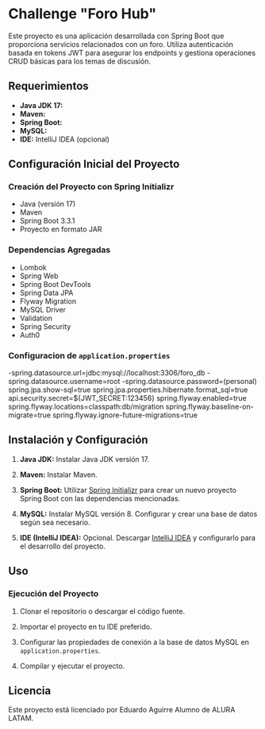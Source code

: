 # Challenge "Foro Hub"

Este proyecto es una aplicación desarrollada con Spring Boot que proporciona servicios relacionados con un foro. Utiliza autenticación basada en tokens JWT para asegurar los endpoints y gestiona operaciones CRUD básicas para los temas de discusión.

## Requerimientos

- **Java JDK 17:** 
- **Maven:** 
- **Spring Boot:** 
- **MySQL:** 
- **IDE:** IntelliJ IDEA (opcional) 

## Configuración Inicial del Proyecto

### Creación del Proyecto con Spring Initializr

- Java (versión 17)
- Maven 
- Spring Boot 3.3.1
- Proyecto en formato JAR

### Dependencias Agregadas

- Lombok
- Spring Web
- Spring Boot DevTools
- Spring Data JPA
- Flyway Migration
- MySQL Driver
- Validation
- Spring Security
- Auth0

### Configuracion de `application.properties`

-spring.datasource.url=jdbc:mysql://localhost:3306/foro_db
-spring.datasource.username=root
-spring.datasource.password=(personal)
spring.jpa.show-sql=true
spring.jpa.properties.hibernate.format_sql=true
api.security.secret=${JWT_SECRET:123456}
spring.flyway.enabled=true
spring.flyway.locations=classpath:db/migration
spring.flyway.baseline-on-migrate=true
spring.flyway.ignore-future-migrations=true

## Instalación y Configuración

1. **Java JDK:** Instalar Java JDK versión 17.
   
2. **Maven:** Instalar Maven.
   
3. **Spring Boot:** Utilizar [Spring Initializr](https://start.spring.io/) para crear un nuevo proyecto Spring Boot con las dependencias mencionadas.

4. **MySQL:** Instalar MySQL versión 8. Configurar y crear una base de datos según sea necesario.

5. **IDE (IntelliJ IDEA):** Opcional. Descargar [IntelliJ IDEA](enlace) y configurarlo para el desarrollo del proyecto.

## Uso

### Ejecución del Proyecto

1. Clonar el repositorio o descargar el código fuente.

2. Importar el proyecto en tu IDE preferido.

3. Configurar las propiedades de conexión a la base de datos MySQL en `application.properties`.

4. Compilar y ejecutar el proyecto.


## Licencia

Este proyecto está licenciado por Eduardo Aguirre Alumno de ALURA LATAM.
